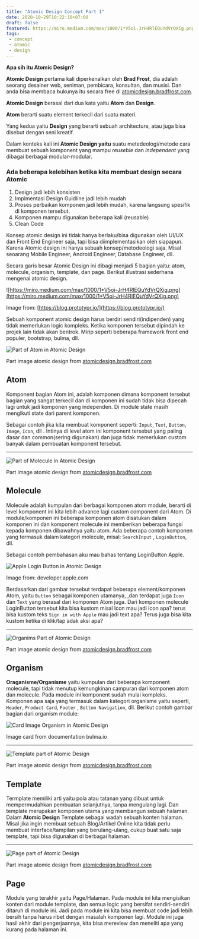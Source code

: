 ```yaml
---
title: "Atomic Design Concept Part 1"
date: 2020-10-29T10:22:10+07:00
draft: false
featured: https://miro.medium.com/max/1000/1*V5oi-JrH4RlEQuYdVrQXig.png
tags: 
 - concept
 - atomic
 - design
---
```


**Apa sih itu Atomic Design?** 

**Atomic Design** pertama kali diperkenalkan oleh **Brad Frost**, dia adalah seorang desainer web, seniman, pembicara, konsultan, dan musisi. Dan anda bisa membaca bukunya itu secara free di  [atomicdesign.bradfrost.com](http://atomicdesign.bradfrost.com/).

**Atomic Design** berasal dari dua kata yaitu **Atom** dan **Design**.

**Atom** berarti suatu element terkecil dari suatu materi.

Yang kedua yaitu **Design** yang berarti sebuah architecture, atau juga bisa disebut dengan seni kreatif.

Dalam konteks kali ini **Atomic Design yaitu** suatu metedeologi/metode cara membuat sebuah komponent yang mampu *reuseble* dan *independent* yang dibagai berbagai modular-modular. 

### Ada beberapa kelebihan ketika kita membuat design secara Atomic

1. Design jadi lebih konsisten
2. Implmentasi Design Guidline jadi lebih mudah
3. Proses perbaikan komponen jadi lebih mudah, karena langsung spesifik di komponen tersebut.
4. Komponen mampu digunakan beberapa kali (reusable)
5. Clean Code

Konsep atomic design ini tidak hanya berlaku/bisa digunakan oleh UI/UX dan Front End Engineer saja, tapi bisa diimplementasikan oleh siapapun. Karena Atomic design ini hanya sebuah konsep/metodeologi saja. Misal seoarang Mobile Engineer, Android Engineer, Database Engineer, dll. 

Secara garis besar Atomic Design ini dibagi menjadi 5 bagian yaitu: atom, molecule, organism, template, dan page. Berikut illustrasi sederhana mengenai atomic design.

![https://miro.medium.com/max/1000/1*V5oi-JrH4RlEQuYdVrQXig.png](https://miro.medium.com/max/1000/1*V5oi-JrH4RlEQuYdVrQXig.png)

Image from: [https://blog.prototypr.io/](https://blog.prototypr.io/)

Sebuah komponent atomic design harus berdiri sendiri(indipenden) yang tidak memerlukan logic kompleks. Ketika komponen tersebut dipindah ke projek lain tidak akan bentrok. Mirip seperti beberapa framework front end populer, bootstrap, bulma, dll.

![Part of Atom in Atomic Design](https://i.ibb.co/BTRn8m6/Untitled.png)

Part image atomic design from [atomicdesign.bradfrost.com](http://atomicdesign.bradfrost.com/)

## Atom

Komponent bagian Atom ini, adalah komponen dimana komponent tersebut bagian yang sangat terkecil dan di komponen ini sudah tidak bisa dipecah lagi untuk jadi komponen yang independen. Di module state masih mengikuti state dari parent komponen.

Sebagai contoh jika kita membuat komponent seperti: `Input`, `Text`, `Button`, `Image`, `Icon`, dll  . Intinya di level atom ini komponent tersebut yang paling dasar dan common(sering digunakan) dan juga tidak memerlukan custom banyak dalam pembuatan komponent tersebut.

---

![Part of Molecule in Atomic Design](https://i.ibb.co/QP4YNBm/Untitled-1.png)

Part image atomic design from [atomicdesign.bradfrost.com](http://atomicdesign.bradfrost.com/)

## Molecule

Molecule adalah kumpulan dari berbagai komponen atom module, berarti di level komponent ini kita lebih advance lagi custom component dari Atom. Di module/komponen ini beberapa komponen atom disatukan dalam komponen ini dan komponent molecule ini memberikan beberapa fungsi kepada komponen dibawahnya yaitu atom. Ada beberapa contoh komponen yang termasuk dalam kategori molecule, misal: `SearchInput` , `LoginButton`, dll. 

Sebagai contoh pembahasan aku mau bahas tentang LoginButton Apple.

![Apple Login Button in Atomic Design](https://i.ibb.co/yfRm0XV/Untitled-2.png)

Image from: developer.apple.com

Berdasarkan dari gambar tersebut terdapat beberapa element/komponen Atom, yaitu `Button` sebagai komponen utamanya, ,dan terdapat juga `Icon` dan `Text` yang berasal dari komponen Atom juga. Dari komponen molecule LoginButton tersebut kita bisa kustom misal Icon mau jadi icon apa? terus bisa kustom teks `Sign in with Apple` mau jadi text apa? Terus juga bisa kita kustom ketika di klik/tap adak aksi apa?

---

![Organims Part of Atomic Design](https://i.ibb.co/2WBnBXK/Untitled-3.png)

Part image atomic design from [atomicdesign.bradfrost.com](http://atomicdesign.bradfrost.com/)

## Organism

**Oraganisme/Organisme** yaitu kumpulan dari beberapa komponent molecule, tapi tidak menutup kemungkinan campuran dari komponen atom dan molecule. Pada module ini komponent sudah mulai kompleks.  Komponen apa saja yang termasuk dalam kategori organisme yaitu seperti, `Header`, `Product Card`, `Footer` , `Bottom Navigation`, dll. Berikut contoh gambar bagian  dari organism module:

![Card Image Organism in Atomic Design](https://i.ibb.co/9wXBxzx/Untitled-4.png)

Image card from documentation bulma.io

---

![Template part of Atomic Design](https://i.ibb.co/FnhQCKr/Untitled-5.png)

Part image atomic design from [atomicdesign.bradfrost.com](http://atomicdesign.bradfrost.com/)

## Template

Termplate memiliki arti yaitu pola atau tatanan yang dibuat untuk mempermudahkan pembuatan selanjutnya, tanpa mengulang lagi. Dan template merupakan komponen utama yang membangun sebuah halaman. Dalam **Atomic Design** Template sebagai wadah sebuah konten halaman. Misal jika ingin membuat sebuah Blog/Artikel Online kita tidak perlu membuat interface/tampilan yang berulang-ulang, cukup buat satu saja template, tapi bisa digunakan di berbagai halaman.

---

![Page part of Atomic Design ](https://i.ibb.co/MMpKkGp/Untitled-6.png)

Part image atomic design from [atomicdesign.bradfrost.com](http://atomicdesign.bradfrost.com/)

## Page

Module yang terakhir yaitu Page/Halaman. Pada module ini kita mengisikan konten dari module template, dan semua logic yang bersifat sendiri-sendiri ditaruh di module ini. Jadi pada module ini kita bisa membuat code jadi lebih bersih tanpa harus ribet dengan masalah komponen lagi. Module ini juga hasil akhir dari pengerjaannya, kita bisa mereview dan meneliti apa yang kurang pada halaman ini.
